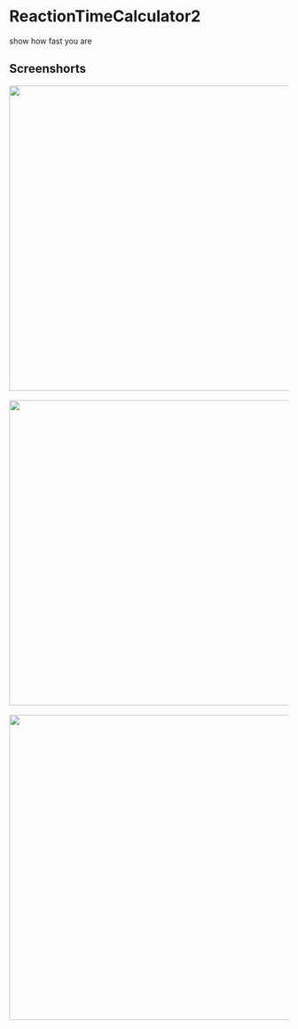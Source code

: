 # ReactionTimeCalculator2
show how fast you are
## Screenshorts
<img src="https://user-images.githubusercontent.com/54065701/102047630-99bc2380-3e03-11eb-9855-c6c681f96076.jpg" height="550" align="left" > &nbsp;&nbsp;&nbsp;&nbsp;&nbsp;&nbsp;&nbsp;&nbsp;&nbsp;&nbsp;<img src="https://user-images.githubusercontent.com/54065701/102047634-9aed5080-3e03-11eb-9bed-9fc45aa58dd6.jpg" height="550" align="center">&nbsp;<img src="https://user-images.githubusercontent.com/54065701/102047637-9b85e700-3e03-11eb-8f98-a4a75f897660.jpg" height="550" align="right">



